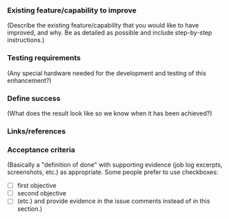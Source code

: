 ### Existing feature/capability to improve
(Describe the existing feature/capability that you would like to have improved,
and why. Be as detailed as possible and include step-by-step instructions.)

### Testing requirements
(Any special hardware needed for the development and testing of this
enhancement?)

### Define success
(What does the result look like so we know when it has been achieved?)

### Links/references

### Acceptance criteria
(Basically a "definition of done" with supporting evidence (job log excerpts,
screenshots, etc.) as appropriate.  Some people prefer to use checkboxes:
- [ ] first objective
- [ ] second objective
- [ ] (etc.)
and provide evidence in the issue comments instead of in this section.)
